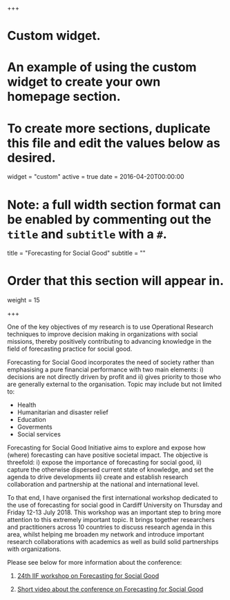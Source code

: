 +++
# Custom widget.
# An example of using the custom widget to create your own homepage section.
# To create more sections, duplicate this file and edit the values below as desired.
widget = "custom"
active = true
date = 2016-04-20T00:00:00

# Note: a full width section format can be enabled by commenting out the `title` and `subtitle` with a `#`.
title = "Forecasting for Social Good"
subtitle = ""

# Order that this section will appear in.
weight = 15



+++

One of the key objectives of my research is to use Operational Research techniques to improve decision making in organizations with social missions, thereby positively contributing to advancing knowledge in the field of forecasting practice for social good.

Forecasting for Social Good incorporates the need of society rather than emphasising a pure financial performance with two main elements: i) decisions are not directly driven by profit and ii) gives priority to those who are generally external to the organisation. Topic may include but not limited to: 

* Health
* Humanitarian and disaster relief
* Education
* Goverments
* Social services

Forecasting for Social Good Initiative aims to explore and expose how (where) forecasting can have positive societal impact. The objective is threefold: i) expose the importance of forecasting for social good, ii) capture the otherwise dispersed current state of knowledge, and set the agenda to drive developments iii) create and establish research collaboration and partnership at the national and international level.

To that end, I have organised the first international workshop dedicated to the use of forecasting for social good in Cardiff University on Thursday and Friday 12-13 July 2018. This workshop was  an important step to bring more attention to this extremely important topic. It brings together researchers and practitioners across 10 countries to discuss research agenda in this area, whilst helping me broaden my network and introduce important research collaborations with academics as well as build solid partnerships with organizations. 

Please see below for more information about the conference:

1. [24th IIF workshop on Forecasting for Social Good](https://www.cardiff.ac.uk/news/view/1238674-the-need-of-populations-and-society) 

2. [Short video about the conference on Forecasting for Social Good](https://www.youtube.com/watch?v=GM3UXeftP_s)

